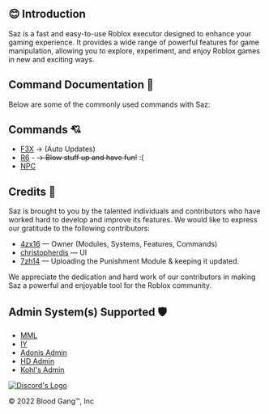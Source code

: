 <!DOCTYPE html>
<html lang="en">
<head>
    <meta charset="UTF-8">
    <meta name="viewport" content="width=device-width, initial-scale=1.0">
</head>
<body>
    <div class="container">
        <div class="section">
            <h2>😊 Introduction</h2>
            <p>Saz is a fast and easy-to-use Roblox executor designed to enhance your gaming experience. It provides a wide range of powerful features for game manipulation, allowing you to explore, experiment, and enjoy Roblox games in new and exciting ways.</p>
        </div>
        <div class="section">
            <h2>Command Documentation 📘</h2>
            <p>Below are some of the commonly used commands with Saz:</p>
        </div>
        <div class="section">
            <h2>Commands 💘</h2>
            <ul>
                <li><a href="https://github.com/F3XTeam/RBX-Building-Tools" target="_blank">F3X</a> <span>→ (Auto Updates)</span></li>
                <li><a href="https://roblox.fandom.com/wiki/R6" target="_blank">R6</a> - <del>→ Blow stuff up and have fun!</del> <span>:(</span></li>
                <li><a href="https://create.roblox.com/docs/characters" target="_blank">NPC</a></li>
            </ul>
        </div>
        <div class="section">
            <h2>Credits 📜</h2>
            <p>Saz is brought to you by the talented individuals and contributors who have worked hard to develop and improve its features. We would like to express our gratitude to the following contributors:</p>
            <ul>
                <li><a href="https://degenerates2.carrd.co/#l4zx16" target="_blank">4zx16</a> — Owner (Modules, Systems, Features, Commands)</li>
                <li><a href="https://www.roblox.com/users/62857002/profile" target="_blank">christopherdis</a> — UI</li>
                <li><a href="https://degenerates2.carrd.co/#l7zh14" target="_blank">7zh14</a> — Uploading the Punishment Module & keeping it updated.</li>
                <!-- Add more contributors as needed -->
            </ul>
            <p>We appreciate the dedication and hard work of our contributors in making Saz a powerful and enjoyable tool for the Roblox community.</p>
        </div>
        <div class="section">
            <h2>Admin System(s) Supported 🛡️</h2>
            <ul>
                <li><a href="https://www.youtube.com/watch?v=uP-Q_4QyTaU&pp=ygUTbW1sICByb2Jsb3ggZXhwbG9pdA%3D%3D" target="_blank">MML</a></li>
                <li><a href="https://github.com/EdgeIY/infiniteyield" target="_blank">IY</a></li>
                <li><a href="https://github.com/Epix-Incorporated/Adonis/wiki" target="_blank">Adonis Admin</a></li>
                <li><a href="https://github.com/1ForeverHD/HDAdminV2" target="_blank">HD Admin</a></li>
                <li><a href="https://kohls-admin-house.fandom.com/wiki/Admin_Commands" target="_blank">Kohl's Admin</a></li>
            </ul>
        </div>
        <div class="button-container">
            <a class="button" href="https://linkr.it/saz" target="_blank">
                <img src="https://files.catbox.moe/qp6vlr.jpg" alt="Discord's Logo" style="vertical-align: middle;">
            </a>
        </div>
        <p>&copy; 2022 Blood Gang™️, Inc</p>
    </div>
</body>
</html>
